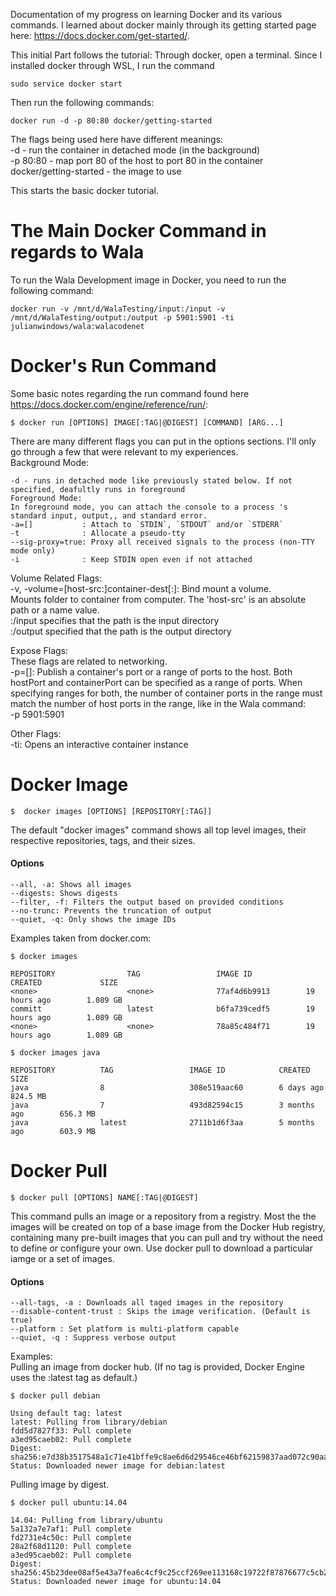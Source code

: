 Documentation of my progress on learning Docker and its various commands. I learned about docker mainly through its getting started page here: https://docs.docker.com/get-started/.

This initial Part follows the tutorial:
Through docker, open a terminal. Since I installed docker through WSL, I run the command 
```
sudo service docker start
```
Then run the following commands:
```
docker run -d -p 80:80 docker/getting-started
```
The flags being used here have different meanings:  
-d - run the container in detached mode (in the background)  
-p 80:80 - map port 80 of the host to port 80 in the container  
docker/getting-started - the image to use  

This starts the basic docker tutorial. 

# The Main Docker Command in regards to Wala

To run the Wala Development image in Docker, you need to run the following command:  
```
docker run -v /mnt/d/WalaTesting/input:/input -v /mnt/d/WalaTesting/output:/output -p 5901:5901 -ti julianwindows/wala:walacodenet
```

# Docker's Run Command

Some basic notes regarding the run command found here https://docs.docker.com/engine/reference/run/:  
```
$ docker run [OPTIONS] IMAGE[:TAG|@DIGEST] [COMMAND] [ARG...]
```
There are many different flags you can put in the options sections. I'll only go through a few that were relevant to my experiences.    
Background Mode:  
```
-d - runs in detached mode like previously stated below. If not specified, deafultly runs in foreground  
Foreground Mode:  
In foreground mode, you can attach the console to a process 's standard input, output,, and standard error.  
-a=[]           : Attach to `STDIN`, `STDOUT` and/or `STDERR`  
-t              : Allocate a pseudo-tty  
--sig-proxy=true: Proxy all received signals to the process (non-TTY mode only)  
-i              : Keep STDIN open even if not attached  
```

Volume Related Flags:  
-v, -volume=[host-src:]container-dest[:<options>]: Bind mount a volume.  
Mounts folder to container from computer. The 'host-src' is an absolute path or a name value.  
:/input specifies that the path is the input directory  
:/output specified that the path is the output directory

Expose Flags:  
These flags are related to networking.  
-p=[]: Publish a container's port or a range of ports to the host. Both hostPort and containerPort can be specified as a range of ports. When specifying ranges for both, the  number of container ports in the range must match the number of host ports in the range, like in the Wala command:  
       -p 5901:5901  

Other Flags:  
-ti: Opens an interactive container instance  

# Docker Image  
```
$  docker images [OPTIONS] [REPOSITORY[:TAG]]
```
The default "docker images" command shows all top level images, their respective repositories, tags, and their sizes.  
#### Options
```
--all, -a: Shows all images  
--digests: Shows digests  
--filter, -f: Filters the output based on provided conditions  
--no-trunc: Prevents the truncation of output  
--quiet, -q: Only shows the image IDs  
```
       
Examples taken from docker.com:  
```
$ docker images  

REPOSITORY                TAG                 IMAGE ID            CREATED             SIZE  
<none>                    <none>              77af4d6b9913        19 hours ago        1.089 GB  
committ                   latest              b6fa739cedf5        19 hours ago        1.089 GB  
<none>                    <none>              78a85c484f71        19 hours ago        1.089 GB  

$ docker images java  

REPOSITORY          TAG                 IMAGE ID            CREATED             SIZE  
java                8                   308e519aac60        6 days ago          824.5 MB  
java                7                   493d82594c15        3 months ago        656.3 MB  
java                latest              2711b1d6f3aa        5 months ago        603.9 MB  
```

# Docker Pull  
```
$ docker pull [OPTIONS] NAME[:TAG|@DIGEST]  
```
This command pulls an image or a repository from a registry. Most the the images will be created on top of a base image from the Docker Hub registry, containing many pre-built images that you can pull and try without the need to define or configure your own. Use docker pull to download a particular iamge or a set of images.  
#### Options  
```
--all-tags, -a : Downloads all taged images in the repository  
--disable-content-trust : Skips the image verification. (Default is true)  
--platform : Set platform is multi-platform capable  
--quiet, -q : Suppress verbose output
```

Examples:  
Pulling an image from docker hub. (If no tag is provided, Docker Engine uses the :latest tag as default.)    
```
$ docker pull debian

Using default tag: latest
latest: Pulling from library/debian
fdd5d7827f33: Pull complete
a3ed95caeb02: Pull complete
Digest: sha256:e7d38b3517548a1c71e41bffe9c8ae6d6d29546ce46bf62159837aad072c90aa
Status: Downloaded newer image for debian:latest
```

Pulling image by digest.  
```
$ docker pull ubuntu:14.04

14.04: Pulling from library/ubuntu
5a132a7e7af1: Pull complete
fd2731e4c50c: Pull complete
28a2f68d1120: Pull complete
a3ed95caeb02: Pull complete
Digest: sha256:45b23dee08af5e43a7fea6c4cf9c25ccf269ee113168c19722f87876677c5cb2
Status: Downloaded newer image for ubuntu:14.04
```
       
